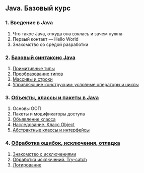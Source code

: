 ## Java. Базовый курс
### 1. Введение в Java
1. Что такое Java, откуда она взялась и зачем нужна
2. Первый контакт — Hello World
3. Знакомство со средой разработки
### 2. [Базовый синтаксис Java](https://github.com/mibrgmv/java-basic-course/tree/main/src/basic_syntax)
1. [Примитивные типы](https://github.com/mibrgmv/java-basic-course/tree/main/src/basic_syntax/primitive_types)
2. [Преобразование типов](https://github.com/mibrgmv/java-basic-course/tree/main/src/basic_syntax/type_conversion)
3. [Массивы и строки](https://github.com/mibrgmv/java-basic-course/tree/main/src/basic_syntax/arrays_and_strings)
4. [Управляющие конструкции: условные операторы и циклы](https://github.com/mibrgmv/java-basic-course/tree/main/src/basic_syntax/conditionals_and_cycles)
### 3. [Объекты, классы и пакеты в Java](https://github.com/mibrgmv/java-basic-course/tree/main/src/objects_classes_packages)
1. Основы ООП
2. Пакеты и модификаторы доступа
3. [Объявление класса](https://github.com/mibrgmv/java-basic-course/tree/main/src/objects_classes_packages/class_declaration)
4. [Наследование. Класс Object](https://github.com/mibrgmv/java-basic-course/tree/main/src/objects_classes_packages/inheritance)
5. [Абстрактные классы и интерфейсы](https://github.com/mibrgmv/java-basic-course/tree/main/src/objects_classes_packages/abstract_classes_interfaces)
### 4. [Обработка ошибок, исключения, отладка](https://github.com/mibrgmv/java-basic-course/tree/main/src/error_processing_exceptions)
1. [Знакомство с исключениями](https://github.com/mibrgmv/java-basic-course/tree/main/src/error_processing_exceptions/exceptions_intro)
2. [Обработка исключений. Try-catch](https://github.com/mibrgmv/java-basic-course/tree/main/src/error_processing_exceptions/exception_handling)
3. [Логирование](https://github.com/mibrgmv/java-basic-course/tree/main/src/error_processing_exceptions/logging)
